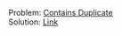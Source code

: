 Problem: [Contains Duplicate](https://leetcode.com/explore/interview/card/top-interview-questions-easy/92/array/578/) <br>
Solution: [Link](https://github.com/codesnerd/LeetCode/blob/main/Top%20Easy%20Interview%20Questions/Array/4-%20Contains%20Duplicate.cpp)
